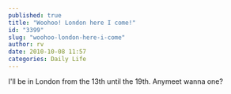```yaml
---
published: true
title: "Woohoo! London here I come!"
id: "3399"
slug: "woohoo-london-here-i-come"
author: rv
date: 2010-10-08 11:57
categories: Daily Life
---
```

I'll be in London from the 13th until the 19th. Anymeet wanna one?